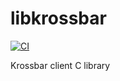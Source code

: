 # libkrossbar

[![CI](https://github.com/krossbar-platform/libkrossbar/actions/workflows/cmake-test.yml/badge.svg)](https://github.com/krossbar-platform/libkrossbar/actions/workflows/cmake-test.yml)

Krossbar client C library
